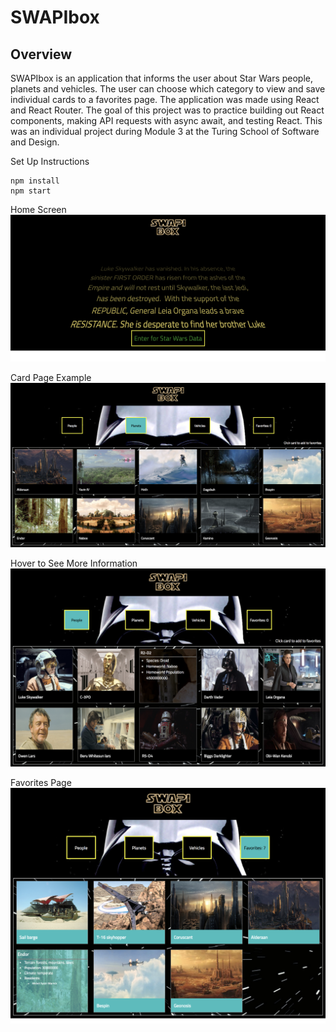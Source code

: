 # SWAPIbox

## Overview 

SWAPIbox is an application that informs the user about Star Wars people, planets and vehicles. The user can choose which category to view and save individual cards to a favorites page. The application was made using React and React Router. The goal of this project was to practice building out React components, making API requests with async await, and testing React. This was an individual project during Module 3 at the Turing School of Software and Design. 

Set Up Instructions
```
npm install
npm start
```

Home Screen
![Home Screen](swapibox-home-screen.png)

Card Page Example
![Card Page Example](swapibox-planets-page.png)

Hover to See More Information
![Hover Example](swapibox-hover.png)

Favorites Page
![Favorites Page](swapibox-favorites.png)
